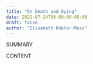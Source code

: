 ```yaml
---
title: "On Death and Dying"
date: 2022-07-24T00:00:00-05:00
draft: false
author: "Elisabeth Kübler-Ross"
---
```


SUMMARY

<!--more-->

CONTENT